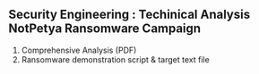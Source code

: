 ##  Security Engineering : Techinical Analysis NotPetya Ransomware Campaign
1. Comprehensive Analysis (PDF)
2. Ransomware demonstration script & target text file
